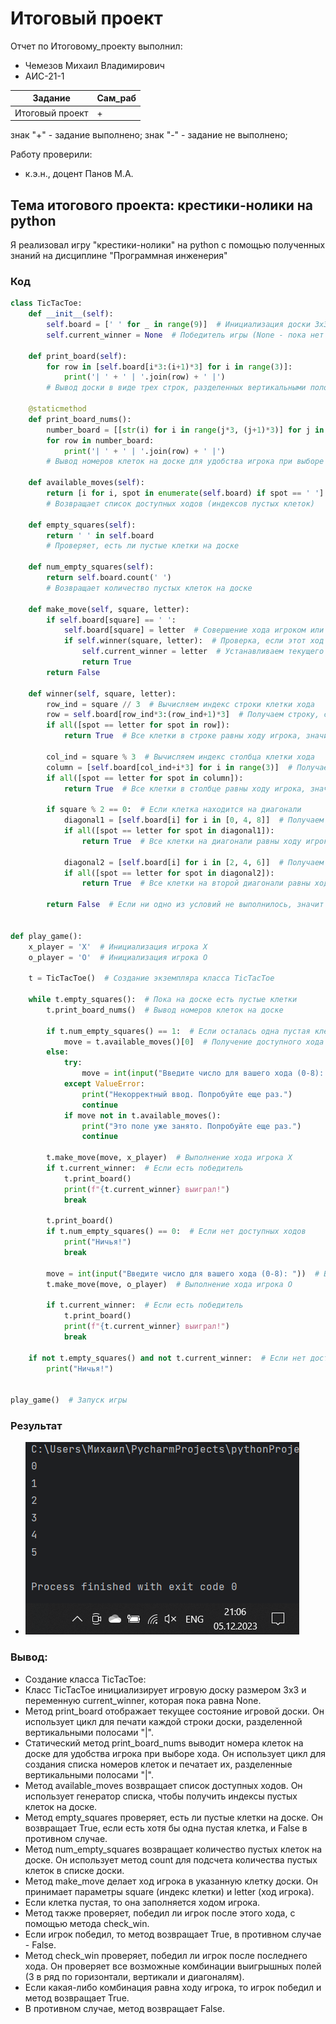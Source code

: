 # Итоговый проект
Отчет по Итоговому_проекту выполнил:
- Чемезов Михаил Владимирович
- АИС-21-1

| Задание | Сам_раб |
| ------ | ------ |
| Итоговый проект | + |

знак "+" - задание выполнено; знак "-" - задание не выполнено;

Работу проверили:
- к.э.н., доцент Панов М.А.

## Тема итогового проекта: крестики-нолики на python
Я реализовал игру "крестики-нолики" на python с помощью полученных знаний на дисциплине "Программная инженерия"
### Код
```python
class TicTacToe:
    def __init__(self):
        self.board = [' ' for _ in range(9)]  # Инициализация доски 3х3 пустыми ячейками
        self.current_winner = None  # Победитель игры (None - пока нет победителя)

    def print_board(self):
        for row in [self.board[i*3:(i+1)*3] for i in range(3)]:
            print('| ' + ' | '.join(row) + ' |')  
        # Вывод доски в виде трех строк, разделенных вертикальными полосами

    @staticmethod
    def print_board_nums():
        number_board = [[str(i) for i in range(j*3, (j+1)*3)] for j in range(3)]
        for row in number_board:
            print('| ' + ' | '.join(row) + ' |')  
        # Вывод номеров клеток на доске для удобства игрока при выборе хода

    def available_moves(self):
        return [i for i, spot in enumerate(self.board) if spot == ' ']
        # Возвращает список доступных ходов (индексов пустых клеток)

    def empty_squares(self):
        return ' ' in self.board
        # Проверяет, есть ли пустые клетки на доске

    def num_empty_squares(self):
        return self.board.count(' ')
        # Возвращает количество пустых клеток на доске

    def make_move(self, square, letter):
        if self.board[square] == ' ':
            self.board[square] = letter  # Совершение хода игроком или компьютером
            if self.winner(square, letter):  # Проверка, если этот ход приводит к победе, то:
                self.current_winner = letter  # Устанавливаем текущего победителя
                return True
        return False

    def winner(self, square, letter):
        row_ind = square // 3  # Вычисляем индекс строки клетки хода
        row = self.board[row_ind*3:(row_ind+1)*3]  # Получаем строку, содержащую клетку, в которую был сделан ход
        if all([spot == letter for spot in row]):
            return True  # Все клетки в строке равны ходу игрока, значит он победил

        col_ind = square % 3  # Вычисляем индекс столбца клетки хода
        column = [self.board[col_ind+i*3] for i in range(3)]  # Получаем столбец, содержащий клетку, в которую был сделан ход
        if all([spot == letter for spot in column]):
            return True  # Все клетки в столбце равны ходу игрока, значит он победил

        if square % 2 == 0:  # Если клетка находится на диагонали
            diagonal1 = [self.board[i] for i in [0, 4, 8]]  # Получаем диагональ, содержащую клетку, в которую был сделан ход
            if all([spot == letter for spot in diagonal1]):
                return True  # Все клетки на диагонали равны ходу игрока, значит он победил

            diagonal2 = [self.board[i] for i in [2, 4, 6]]  # Получаем вторую диагональ
            if all([spot == letter for spot in diagonal2]):
                return True  # Все клетки на второй диагонали равны ходу игрока, значит он победил

        return False  # Если ни одно из условий не выполнилось, значит игрок не победил


def play_game():
    x_player = 'X'  # Инициализация игрока X
    o_player = 'O'  # Инициализация игрока O

    t = TicTacToe()  # Создание экземпляра класса TicTacToe

    while t.empty_squares():  # Пока на доске есть пустые клетки
        t.print_board_nums()  # Вывод номеров клеток на доске

        if t.num_empty_squares() == 1:  # Если осталась одна пустая клетка
            move = t.available_moves()[0]  # Получение доступного хода
        else:
            try:
                move = int(input("Введите число для вашего хода (0-8): "))  # Ввод хода игрока X
            except ValueError:
                print("Некорректный ввод. Попробуйте еще раз.")
                continue
            if move not in t.available_moves():
                print("Это поле уже занято. Попробуйте еще раз.")
                continue

        t.make_move(move, x_player)  # Выполнение хода игрока X
        if t.current_winner:  # Если есть победитель
            t.print_board()
            print(f"{t.current_winner} выиграл!")
            break

        t.print_board()
        if t.num_empty_squares() == 0:  # Если нет доступных ходов
            print("Ничья!")
            break

        move = int(input("Введите число для вашего хода (0-8): "))  # Ввод хода игрока O
        t.make_move(move, o_player)  # Выполнение хода игрока O

        if t.current_winner:  # Если есть победитель
            t.print_board()
            print(f"{t.current_winner} выиграл!")
            break

    if not t.empty_squares() and not t.current_winner:  # Если нет доступных ходов и нет победителя
        print("Ничья!")


play_game()  # Запуск игры
```

### Результат
- ![Результат](https://github.com/mvchemezov1/software-engineering/blob/%D0%A2%D0%B5%D0%BC%D0%B0_11/pic/Lab1.png)
### Вывод:
- Создание класса TicTacToe:
- Класс TicTacToe инициализирует игровую доску размером 3х3 и переменную current_winner, которая пока равна None.
- Метод print_board отображает текущее состояние игровой доски. Он использует цикл для печати каждой строки доски, разделенной вертикальными полосами "|".
- Статический метод print_board_nums выводит номера клеток на доске для удобства игрока при выборе хода. Он использует цикл для создания списка номеров клеток и печатает их, разделенные вертикальными полосами "|".
- Метод available_moves возвращает список доступных ходов. Он использует генератор списка, чтобы получить индексы пустых клеток на доске.
- Метод empty_squares проверяет, есть ли пустые клетки на доске. Он возвращает True, если есть хотя бы одна пустая клетка, и False в противном случае.
- Метод num_empty_squares возвращает количество пустых клеток на доске. Он использует метод count для подсчета количества пустых клеток в списке доски.
- Метод make_move делает ход игрока в указанную клетку доски. Он принимает параметры square (индекс клетки) и letter (ход игрока).
- Если клетка пустая, то она заполняется ходом игрока.
- Метод также проверяет, победил ли игрок после этого хода, с помощью метода check_win.
- Если игрок победил, то метод возвращает True, в противном случае - False.
- Метод check_win проверяет, победил ли игрок после последнего хода. Он проверяет все возможные комбинации выигрышных полей (3 в ряд по горизонтали, вертикали и диагоналям).
- Если какая-либо комбинация равна ходу игрока, то игрок победил и метод возвращает True.
- В противном случае, метод возвращает False.
